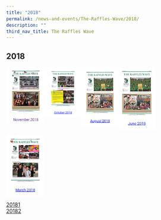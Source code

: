 ```yaml
---
title: "2018"
permalink: /news-and-events/The-Raffles-Wave/2018/
description: ""
third_nav_title: The Raffles Wave
---
```

## 2018

<p><a href="https://www.ezhishi.net/CKPSebook2022/">
<img style="width:20%" align=left src="/images/20181.jpg">
</a></p>

<p><a href="https://www.ezhishi.net/CKPSebook2022/">
<img style="width:20%" align=left src="/images/20182.jpg">
</a></p>

<p><a href="https://www.rgs.edu.sg/qql/slot/u1290/Raffles%20Wave/2018/Raffles%20Wave_August%202018.pdf">
<img style="width:20%" align=left src="/images/20183.jpg">
</a></p>

<p><a href="https://www.rgs.edu.sg/qql/slot/u1290/Raffles%20Wave/2018/Raffles%20Wave_June%202018.pdf">
<img style="width:20%" align=left src="/images/20184.jpg">
</a></p>
<br clear=left>

<p><a href="https://www.ezhishi.net/CKPSebook2022/">
<img style="width:20%" align=left src="/images/20185.jpg">
</a></p>
<br clear=left>

[20181](/files/Raffles%20Wave_November%202018.pdf)<br>
[20182](/files/Raffles%20Wave_October%202018.pdf)<br>